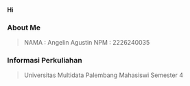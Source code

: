 #### Hi

### About Me
> NAMA : Angelin Agustin
> NPM : 2226240035
### Informasi Perkuliahan
> Universitas Multidata Palembang
> Mahasiswi Semester 4
